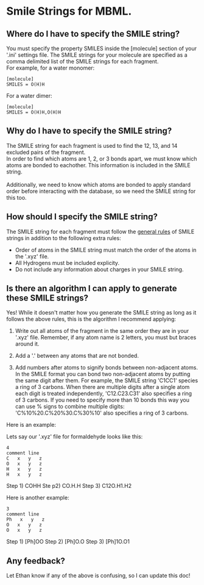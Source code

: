 # Smile Strings for MBML.

## Where do I have to specify the SMILE string?

You must specify the property SMILES inside the [molecule]
section of your '.ini' settings file. The SMILE strings
for your molecule are specified as a comma delimited list
of the SMILE strings for each fragment. <br>
For example, for a water monomer:
```
[molecule]
SMILES = O(H)H
```
For a water dimer:
```
[molecule]
SMILES = O(H)H,O(H)H
```

## Why do I have to specify the SMILE string?

The SMILE string for each fragment is used to
find the 12, 13, and 14 excluded pairs of the fragment. <br>
In order to find which atoms are 1, 2, or 3 bonds apart,
we must know which atoms are bonded to eachother. This 
information is included in the SMILE string. <br>
<br>
Additionally, we need to know which atoms are bonded
to apply standard order before interacting with the database,
so we need the SMILE string for this too.

## How should I specify the SMILE string?

The SMILE string for each fragment must follow the
[general rules](https://en.wikipedia.org/wiki/Simplified_molecular-input_line-entry_system#Description)
of SMILE strings in addition to the following extra rules:
 * Order of atoms in the SMILE string must match the
 order of the atoms in the '.xyz' file.
 * All Hydrogens must be included explicity.
 * Do not include any information about charges
 in your SMILE string.
 
## Is there an algorithm I can apply to generate these SMILE strings?

Yes! While it doesn't matter how you generate the SMILE
string as long as it follows the above rules, this is the
algorithm I recommend applying:

1) Write out all atoms of the fragment in the
same order they are in your '.xyz' file. Remember, if
any atom name is 2 letters, you must but braces around it.

2) Add a '.' between any atoms that are not bonded.

3) Add numbers after atoms to signify bonds between
non-adjacent atoms. In the SMILE format you can bond two
non-adjacent atoms by putting the same digit after them.
For example, the SMILE string 'C1CC1' species a ring of 3
carbons. When there are multiple digits after a single atom
each digit is treated independently, 'C12.C23.C31' also
specifies a ring of 3 carbons. If you need to specify
more than 10 bonds this way you can use % signs to
combine multiple digits: 'C%10%20.C%20%30.C%30%10' also
specifies a ring of 3 carbons.

Here is an example:

Lets say our '.xyz' file for formaldehyde looks like this:
```
4
comment line
C   x   y   z
O   x   y   z
H   x   y   z
H   x   y   z
```

Step 1) COHH
Ste p2) CO.H.H
Step 3) C12O.H1.H2

Here is another example:
```
3
comment line
Ph   x   y   z
O   x   y   z
O   x   y   z
```

Step 1) [Ph]OO
Step 2) [Ph]O.O
Step 3) [Ph]1O.O1

## Any feedback?

Let Ethan know if any of the above is confusing, so I
can update this doc!
